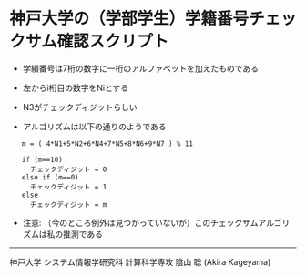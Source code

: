 # 神戸大学の（学部学生）学籍番号チェックサム確認スクリプト

- 学績番号は7桁の数字に一桁のアルファベットを加えたものである

- 左からi桁目の数字をNiとする

- N3がチェックディジットらしい

- アルゴリズムは以下の通りのようである

```
   m = ( 4*N1+5*N2+6*N4+7*N5+8*N6+9*N7 ) % 11

   if (m==10)
     チェックディジット = 0
   else if (m==0)
     チェックディジット = 1
   else
     チェックディジット = m
```            

- 注意: （今のところ例外は見つかっていないが）このチェックサムアルゴリズムは私の推測である

----
神戸大学 システム情報学研究科 計算科学専攻
陰山 聡 (Akira Kageyama)
